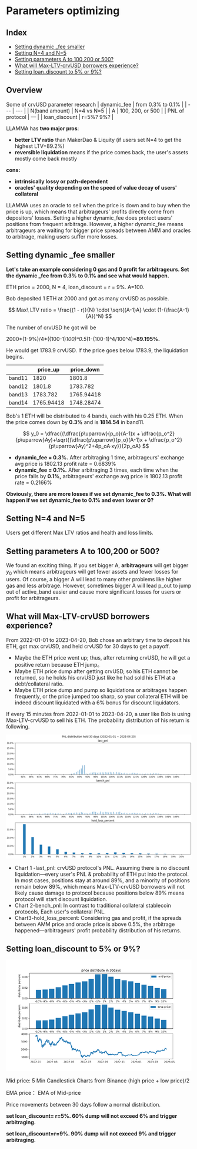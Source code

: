 # Parameters optimizing

## Index

- [Setting dynamic _fee smaller](#Setting-dynamic-_fee-smaller)
- [Setting N=4 and N=5](#Setting-N=4-and-N=5)
- [Setting parameters A to 100,200 or 500?](#Setting-parameters-A-to-100%2C200-or-500%3F)
- [What will Max-LTV-crvUSD borrowers experience?](#What-will-Max-LTV-crvUSD-borrowers-experience%3F)
- [Setting loan_discount to 5% or 9%?](#Setting-loan_discount-to-5%-or-9%%3F)

## Overview

Some of crvUSD parameter research
| dynamic_fee | from 0.3% to 0.1% |
| --- | --- |
| N(band amount) | N=4 vs N=5 |
| A | 100, 200, or 500 |
| PNL of protocol | — |
| loan_discount | r=5%? 9%? |

LLAMMA has **two major pros**:

- **better LTV ratio** than MakerDao & Liquity (if users set N=4 to get the highest LTV=89.2%)
- **reversible liquidation** means if the price comes back, the user's assets mostly come back mostly

**cons:**

- **intrinsically lossy or path-dependent**
- **oracles' quality depending on the speed of value decay of users' collateral**

LLAMMA uses an oracle to sell when the price is down and to buy when the price is up, which means that arbitrageurs' profits directly come from depositors' losses. Setting a higher dynamic_fee does protect users' positions from frequent arbitrage. However, a higher dynamic_fee means arbitrageurs are waiting for bigger price spreads between AMM and oracles to arbitrage, making users suffer more losses.

## Setting dynamic \_fee smaller

**Let's take an example considering 0 gas and 0 profit for arbitrageurs. Set the dynamic \_fee from 0.3% to 0.1% and see what would happen.**

ETH price = 2000, N = 4, loan_discount = r = 9%. A=100.

Bob deposited 1 ETH at 2000 and got as many crvUSD as possible.

$$
Max\ LTV ratio =
\frac{(1 - r)}{N} \cdot \sqrt{(A-1)A} \cdot (1-(\frac{A-1}{A})^N)
$$

The number of crvUSD he got will be

2000*(1-9%)/4*((100-1)_100)^0.5_(1-(100-1)^4/100^4)=**89.195%.**

He would get 1783.9 crvUSD. If the price goes below 1783.9, the liquidation begins.

|        | price_up   | price_down |
| ------ | ---------- | ---------- |
| band11 | 1820       | 1801.8     |
| band12 | 1801.8     | 1783.782   |
| band13 | 1783.782   | 1765.94418 |
| band14 | 1765.94418 | 1748.28474 |

Bob's 1 ETH will be distributed to 4 bands, each with his 0.25 ETH. When the price comes down by **0.3%** and is **1814.54** in band11.

$$
y_0 = \dfrac{(\dfrac{p\uparrow}{p_o}(A-1)x + \dfrac{p_o^2}{p\uparrow}Ay)+\sqrt{(\dfrac{p\uparrow}{p_o}(A-1)x + \dfrac{p_o^2}{p\uparrow}Ay)^2+4p_oA·xy}}{2p_oA}
$$

- **dynamic_fee = 0.3%.** After arbitraging 1 time, arbitrageurs' exchange avg price is 1802.13 profit rate = 0.6839%
- **dynamic_fee = 0.1%.** After arbitraging 3 times, each time when the price falls by **0.1%,** arbitrageurs' exchange avg price is 1802.13 profit rate = 0.2166%

**Obviously, there are more losses if we set dynamic_fee to 0.3%. What will happen if we set dynamic_fee to 0.1% and even lower or 0?**

## Setting N=4 and N=5

Users get different Max LTV ratios and health and loss limits.

## Setting parameters A to 100,200 or 500?

We found an exciting thing. If you set bigger A, **arbitrageurs** will get bigger $y_0$ which means arbitrageurs will get fewer assets and fewer losses for users. Of course, a bigger A will lead to many other problems like higher gas and less arbitrage. However, sometimes bigger A will lead p_out to jump out of active_band easier and cause more significant losses for users or profit for arbitrageurs.

## What will Max-LTV-crvUSD borrowers experience?

From 2022-01-01 to 2023-04-20, Bob chose an arbitrary time to deposit his ETH, got max crvUSD, and held crvUSD for 30 days to get a payoff.

- Maybe the ETH price went up; thus, after returning crvUSD, he will get a positive return because ETH jump。
- Maybe ETH price dump after getting crvUSD, so his ETH cannot be returned, so he holds his crvUSD just like he had sold his ETH at a debt/collateral ratio.
- Maybe ETH price dump and pump so liquidations or arbitrages happen frequently, or the price jumped too sharp, so your collateral ETH will be indeed discount liquidated with a 6% bonus for discount liquidators.

If every 15 minutes from 2022-01-01 to 2023-04-20, a user like Bob is using Max-LTV-crvUSD to sell his ETH. The probability distribution of his return is following.

![figure](./img/figure-01.png)

- Chart 1 -last_pnl:
  crvUSD protocol's PNL. Assuming there is no discount liquidation—every user's PNL & probability of ETH put into the protocol.
  In most cases, positions stay at around 89%, and a minority of positions remain below 89%, which means Max-LTV-crvUSD borrowers will not likely cause damage to protocol because positions below 89% means protocol will start discount liquidation.
- Chart 2-bench_pnl:
  In contrast to traditional collateral stablecoin protocols, Each user's collateral PNL.
- Chart3-hold_loss_percent:
  Considering gas and profit, if the spreads between AMM price and oracle price is above 0.5%, the arbitrage happened—arbitrageurs' profit probability distribution of his returns.

## Setting loan_discount to 5% or 9%?

![figure](./img/figure-02.png)

Mid price: 5 Min Candlestick Charts from Binance (high price + low price)/2

EMA price： EMA of Mid-price

Price movements between 30 days follow a normal distribution.

**set loan_discount= r=5%. 60% dump will not exceed 6% and trigger arbitraging.**

**set loan_discount=r=9%. 90% dump will not exceed 9% and trigger arbitraging.**
